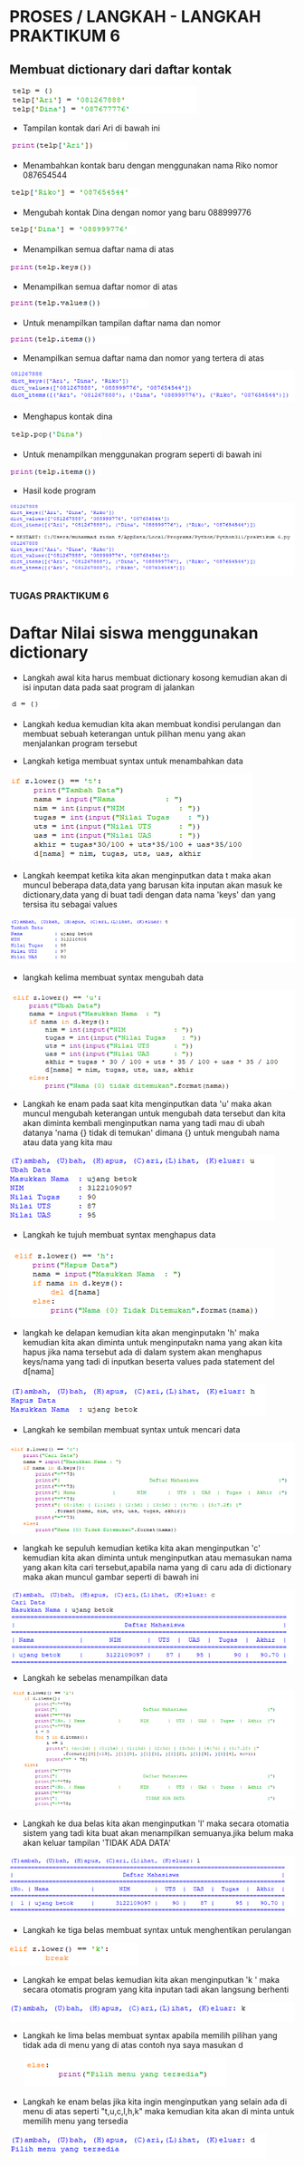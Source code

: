 # PROSES / LANGKAH - LANGKAH PRAKTIKUM 6
## Membuat dictionary dari daftar kontak

![gambar1](gambar/gambar.png)


- Tampilan kontak dari Ari di bawah ini

![gambar1](gambar/gambar2.png)

- Menambahkan kontak baru dengan menggunakan nama Riko nomor 087654544

![gambar1](gambar/gambar3.png)

- Mengubah kontak Dina dengan nomor yang baru 088999776

![gambar1](gambar/gambar4.png)


- Menampilkan semua daftar nama di atas

![gambar1](gambar/gambar5.png)

- Menampilkan semua daftar nomor di atas

![gambar1](gambar/gambar30.png)

- Untuk menampilkan tampilan daftar nama dan nomor

![gambar1](gambar/gambar31.png)
  
- Menampilkan semua daftar nama dan nomor yang tertera di atas

![gambar1](gambar/gambar28.png)
  
- Menghapus kontak dina 

![gambar1](gambar/gambar9.png)

- Untuk menampilkan menggunakan program seperti di bawah ini

![gambar1](gambar/gambar10.png)

- Hasil kode program

![gambar1](gambar/gambar11.png)
 

###  TUGAS PRAKTIKUM 6

# Daftar Nilai siswa menggunakan dictionary

  - Langkah awal kita harus membuat dictionary kosong kemudian akan di isi inputan data pada saat program di jalankan 
  
 ![gambar1](gambar/gambar12.png)

- Langkah kedua kemudian kita akan membuat kondisi perulangan dan membuat sebuah keterangan untuk pilihan menu yang akan menjalankan program tersebut 

- Langkah ketiga membuat syntax untuk menambahkan data 

![gambar1](gambar/gambar13.png)

- Langkah keempat ketika kita akan menginputkan data t maka akan muncul beberapa data,data  yang barusan kita inputan akan masuk ke dictionary,data yang di buat tadi dengan data nama 'keys' dan yang tersisa itu sebagai values

![gambar1](gambar/gambar14.png)

- langkah kelima membuat syntax mengubah data

![gambar1](gambar/gambar15.png)

- Langkah ke enam pada saat kita menginputkan data 'u' maka akan muncul mengubah keterangan untuk mengubah data tersebut dan kita akan diminta kembali menginputkan nama yang tadi mau di ubah datanya 'nama {} tidak di temukan' dimana {} untuk mengubah nama atau data yang kita mau

![gambar1](gambar/gambar16.png)

- Langkah ke tujuh membuat syntax menghapus data 

![gambar1](gambar/gambar29.png)

- langkah ke delapan kemudian kita akan menginputakn 'h' maka kemudian kita akan diminta untuk menginputakn nama yang akan kita hapus jika nama tersebut ada di dalam system akan menghapus keys/nama yang tadi di inputkan beserta values pada statement del   d[nama] 

![gambar1](gambar/gambar18.png)

- Langkah ke sembilan membuat syntax untuk mencari data 

![gambar1](gambar/gambar19.png)

- langkah ke sepuluh kemudian ketika kita akan menginputkan 'c' kemudian kita akan diminta untuk menginputkan atau memasukan nama yang akan kita cari tersebut,apabila nama yang di caru ada di dictionary maka akan muncul gambar seperti di bawah ini

![gambar1](gambar/gambar20.png)

- Langkah ke sebelas menampilkan data 

![gambar1](gambar/gambar21.png)

- Langkah ke dua belas kita akan menginputkan 'l' maka secara otomatia sistem yang tadi kita buat akan menampilkan semuanya.jika belum maka akan keluar tampilan 'TIDAK ADA DATA' 

![gambar1](gambar/gambar22.png)

- Langkah ke tiga belas membuat syntax untuk menghentikan perulangan 

![gambar1](gambar/gambar23.png)

- Langkah ke empat belas kemudian kita akan menginputkan 'k ' maka secara otomatis program yang kita inputan tadi akan langsung berhenti

![gambar1](gambar/gambar24.png)

- Langkah ke lima belas membuat syntax apabila memilih pilihan yang tidak ada di menu yang di atas contoh nya saya masukan d

   ![gambar1](gambar/gambar25.png)

- Langkah ke enam belas jika kita ingin menginputkan yang selain ada di menu di atas seperti "t,u,c,l,h,k" maka kemudian kita akan di minta untuk memilih menu yang tersedia

![gambar1](gambar/gambar26.png)
